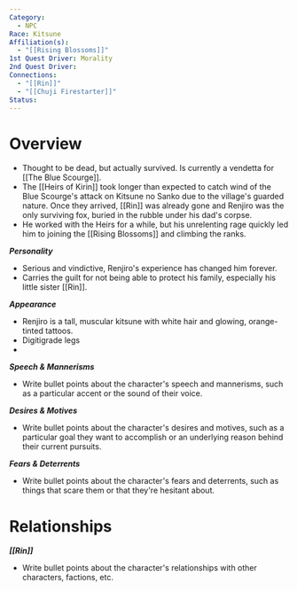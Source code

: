 ```yaml
---
Category:
  - NPC
Race: Kitsune
Affiliation(s):
  - "[[Rising Blossoms]]"
1st Quest Driver: Morality
2nd Quest Driver: 
Connections:
  - "[[Rin]]"
  - "[[Chuji Firestarter]]"
Status:
---
```


# Overview
- Thought to be dead, but actually survived. Is currently a vendetta for [[The Blue Scourge]].
- The [[Heirs of Kirin]] took longer than expected to catch wind of the Blue Scourge's attack on Kitsune no Sanko due to the village's guarded nature. Once they arrived, [[Rin]] was already gone and Renjiro was the only surviving fox, buried in the rubble under his dad's corpse.
- He worked with the Heirs for a while, but his unrelenting rage quickly led him to joining the [[Rising Blossoms]] and climbing the ranks.

***Personality*** 
- Serious and vindictive, Renjiro's experience has changed him forever.
- Carries the guilt for not being able to protect his family, especially his little sister [[Rin]].

***Appearance***
- Renjiro is a tall, muscular kitsune with white hair and glowing, orange-tinted tattoos.
- Digitigrade legs
- 

***Speech & Mannerisms***
- Write bullet points about the character's speech and mannerisms, such as a particular accent or the sound of their voice.

***Desires & Motives***
- Write bullet points about the character's desires and motives, such as a particular goal they want to accomplish or an underlying reason behind their current pursuits.

***Fears & Deterrents***
- Write bullet points about the character's fears and deterrents, such as things that scare them or that they're hesitant about.

# Relationships

***[[Rin]]***
- Write bullet points about the character's relationships with other characters, factions, etc.
